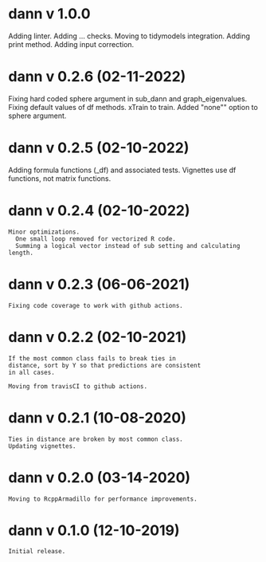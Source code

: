 # dann v 1.0.0
  Adding linter.
  Adding ... checks.
  Moving to tidymodels integration.
  Adding print method.
  Adding input correction.
  
# dann v 0.2.6 (02-11-2022)
  Fixing hard coded sphere argument in sub_dann and graph_eigenvalues.
  Fixing default values of df methods. xTrain to train.
  Added "none"" option to sphere argument.
  
# dann v 0.2.5 (02-10-2022)
  Adding formula functions (_df) and associated tests.
  Vignettes use df functions, not matrix functions.

# dann v 0.2.4 (02-10-2022)
	Minor optimizations.
	  One small loop removed for vectorized R code.
	  Summing a logical vector instead of sub setting and calculating length.
	
# dann v 0.2.3 (06-06-2021)
	Fixing code coverage to work with github actions.

# dann v 0.2.2 (02-10-2021)
	If the most common class fails to break ties in 
	distance, sort by Y so that predictions are consistent
	in all cases.
	
	Moving from travisCI to github actions.
	
# dann v 0.2.1 (10-08-2020)
	Ties in distance are broken by most common class.
	Updating vignettes.
	
# dann v 0.2.0 (03-14-2020)
	Moving to RcppArmadillo for performance improvements.

# dann v 0.1.0 (12-10-2019)
	Initial release.
